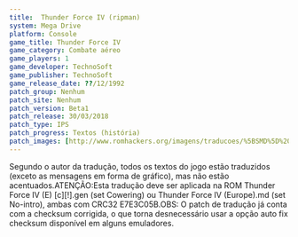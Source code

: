 ```yaml
---
title:  Thunder Force IV (ripman)
system: Mega Drive
platform: Console
game_title: Thunder Force IV
game_category: Combate aéreo
game_players: 1
game_developer: TechnoSoft
game_publisher: TechnoSoft
game_release_date: ??/12/1992
patch_group: Nenhum
patch_site: Nenhum
patch_version: Beta1
patch_release: 30/03/2018
patch_type: IPS
patch_progress: Textos (história)
patch_images: [http://www.romhackers.org/imagens/traducoes/%5BSMD%5D%20Thunder%20Force%20IV%20-%20ripman%20-%201.png,http://www.romhackers.org/imagens/traducoes/%5BSMD%5D%20Thunder%20Force%20IV%20-%20ripman%20-%202.png,http://www.romhackers.org/imagens/traducoes/%5BSMD%5D%20Thunder%20Force%20IV%20-%20ripman%20-%203.png]
---
```

Segundo o autor da tradução, todos os textos do jogo estão traduzidos (exceto as mensagens em forma de gráfico), mas não estão acentuados.ATENÇÃO:Esta tradução deve ser aplicada na ROM Thunder Force IV (E) [c][!].gen (set Cowering) ou Thunder Force IV (Europe).md (set No-intro), ambas com CRC32 E7E3C05B.OBS: O patch de tradução já conta com a checksum corrigida, o que torna desnecessário usar a opção auto fix checksum disponível em alguns emuladores.
